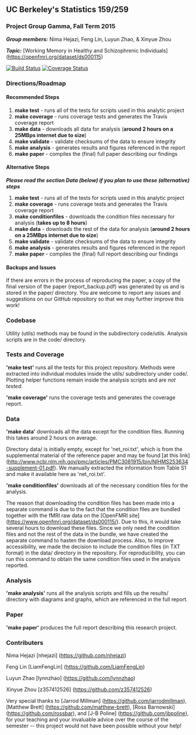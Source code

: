 ## UC Berkeley's Statistics 159/259
### Project Group Gamma, Fall Term 2015 

_**Group members:**_ Nima Hejazi, Feng Lin, Luyun Zhao, & Xinyue Zhou

_**Topic:**_ [Working Memory in Healthy and Schizophrenic Individuals] (https://openfmri.org/dataset/ds000115)

[![Build Status](https://travis-ci.org/berkeley-stat159/project-gamma.svg?branch=master)](https://travis-ci.org/berkeley-stat159/project-gamma?branch=master)
[![Coverage Status](https://coveralls.io/repos/berkeley-stat159/project-gamma/badge.svg?branch=master)](https://coveralls.io/r/berkeley-stat159/project-gamma?branch=master)

### Directions/Roadmap
#### Recommended Steps
1. __make test__ - runs all of the tests for scripts used in this analytic project
2. __make coverage__ - runs coverage tests and generates the Travis coverage report
3. __make data__ - downloads all data for analysis (__around 2 hours on a 25MBps internet due to size__)
4. __make validate__ - validate checksums of the data to ensure integrity
5. __make analysis__ - generates results and figures referenced in the report
6. __make paper__ - compiles the (final) full paper describing our findings

#### Alternative Steps
_**Please read the section Data (below) if you plan to use these (alternative) steps**_

1. __make test__ - runs all of the tests for scripts used in this analytic project
2. __make coverage__ - runs coverage tests and generates the Travis coverage report
3. __make conditionfiles__ - downloads the condition files necessary for analysis (__takes up to 8 hours__)
4. __make data__ - downloads the rest of the data for analysis (__around 2 hours on a 25MBps internet due to size__)
5. __make validate__ - validate checksums of the data to ensure integrity
6. __make analysis__ - generates results and figures referenced in the report
7. __make paper__ - compiles the (final) full report describing our findings

#### Backups and Issues

If there are errors in the process of reproducing the paper, a copy of the final version of the paper (report_backup.pdf) was generated by us and is stored in the paper/ directory. You are welcome to report any issues and suggestions on our GitHub repository so that we may further improve this work!

### Codebase 

Utility (utils) methods may be found in the subdirectory code/utils. Analysis scripts are in the code/ directory. 

### Tests and Coverage

__'make test'__ runs all the tests for this project repository. Methods were extracted into individual modules inside the utils/ subdirectory under code/. Plotting helper functions remain inside the analysis scripts and are _not tested_.

__'make coverage'__ runs the coverage tests and generates the coverage report.

### Data

__'make data'__ downloads all the data except for the condition files. Running this takes around 2 hours on average. 

Directory data/ is initially empty, except for 'net_roi.txt', which is from the supplemental material of the reference paper and may be found [at this link] (http://www.ncbi.nlm.nih.gov/pmc/articles/PMC3081915/bin/NIHMS253634-supplement-01.pdf). We manually extracted the information from Table S1 and make it available here as 'net_roi.txt'.

__'make conditionfiles'__ downloads all of the necessary condition files for the analysis.

The reason that downloading the condition files has been made into a separate command is due to the fact that the condition files are bundled together with the fMRI raw data on the [OpenFMRI site] (https://www.openfmri.org/dataset/ds000115/). Due to this, it would take several hours to download these files. Since we only need the condition files and not the rest of the data in the bundle, we have created the separate command to hasten the download process. Also, to improve accessibility, we made the decision to include the condition files (in TXT format) in the data/ directory in the repository. For reproducibility, you can run this command to obtain the same condition files used in the analysis reported.

### Analysis

__'make analysis'__ runs all the analysis scripts and fills up the results/ directory with diagrams and graphs, which are referenced in the full report.

### Paper

__'make paper'__ produces the full report describing this research project.


### Contributers

Nima Hejazi [nhejazi] (https://github.com/nhejazi)

Feng Lin [LiamFengLin] (https://github.com/LiamFengLin)

Luyun Zhao [lynnzhao] (https://github.com/lynnzhao)

Xinyue Zhou [z357412526] (https://github.com/z357412526)

Very special thanks to [Jarrod Millman] (https://github.com/jarrodmillman), [Matthew Brett] (https://github.com/matthew-brett), [Ross Barnowski] (https://github.com/rossbar), and [J-B Poline] (https://github.com/jbpoline), for your teaching and your invaluable advice over the course of the semester -- this project would not have been possible without your help!

